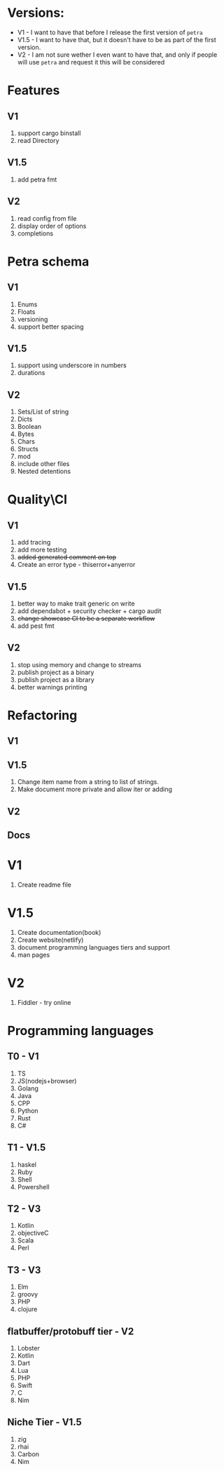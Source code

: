 
# Versions:
- V1 - I want to have that before I release the first version of `petra`
- V1.5 - I want to have that, but it doesn't have to be as part of the first version.
- V2 - I am not sure wether I even want to have that, and only if people will use `petra` and request it this will be considered

# Features
## V1
1. support cargo binstall
1. read Directory
## V1.5
1. add petra fmt

## V2
1. read config from file
1. display order of options
1. completions

# Petra schema
## V1
1. Enums
1. Floats
1. versioning
1. support better spacing

## V1.5
1. support using underscore in numbers
1. durations

## V2
1. Sets/List of string
1. Dicts
1. Boolean
1. Bytes
1. Chars
1. Structs
1. mod
1. include other files
1. Nested detentions





# Quality\CI
## V1
1. add tracing
1. add more testing
1. ~~added generated comment on top~~
1. Create an error type - thiserror+anyerror

## V1.5
1. better way to make trait generic on write
1. add dependabot + security checker + cargo audit
1. ~~change showcase CI to be a separate workflow~~
1. add pest fmt

## V2
1. stop using memory and change to streams
1. publish project as a binary
1. publish project as a library
1. better warnings printing

# Refactoring
## V1
## V1.5
1. Change item name from a string to list of strings.
1. Make document more private and allow iter or adding

## V2

## Docs
# V1
1. Create readme file

# V1.5
1. Create documentation(book)
1. Create website(netlify)
1. document programming languages tiers and support 
1. man pages

# V2
1. Fiddler - try online



# Programming languages
## T0 - V1
1. TS
1. JS(nodejs+browser)
1. Golang
1. Java
1. CPP
1. Python
1. Rust
1. C#
## T1 - V1.5
1. haskel
1. Ruby
1. Shell
1. Powershell
## T2 - V3
1. Kotlin
1. objectiveC
1. Scala	
1. Perl

## T3 - V3
1. Elm
1. groovy
1. PHP
1. clojure

## flatbuffer/protobuff tier - V2
1. Lobster
1. Kotlin
1. Dart
1. Lua
1. PHP
1. Swift
1. C
1. Nim

## Niche Tier - V1.5
1. zig
1. rhai
1. Carbon
1. Nim